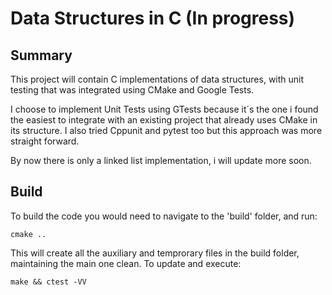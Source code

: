 # Data Structures in C (In progress)
## Summary

This project will contain C implementations of data structures, with unit testing that was integrated using CMake and Google Tests. 

I choose to implement Unit Tests using GTests because it´s the one i found the easiest to integrate with an existing project that already uses CMake in its structure. I also tried Cppunit and pytest too but this approach was more straight forward. 

By now there is only a linked list implementation, i will update more soon.

## Build

To build the code you would need to navigate to the 'build' folder, and run:
```
cmake ..
```
This will create all the auxiliary and temprorary files in the build folder, maintaining the main one clean. To update and execute:
```
make && ctest -VV
```
